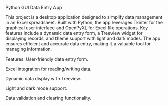 
Python GUI Data Entry App

This project is a desktop application designed to simplify data management in an Excel spreadsheet. Built with Python, the app leverages Tkinter for the graphical user interface and OpenPyXL for Excel file operations. Key features include a dynamic data entry form, a Treeview widget for displaying records, and theme support with light and dark modes. The app ensures efficient and accurate data entry, making it a valuable tool for managing information.

Features:
User-friendly data entry form.

Excel integration for reading/writing data.

Dynamic data display with Treeview.

Light and dark mode support.

Data validation and clearing functionality.
